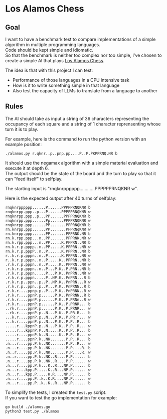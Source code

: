 # Los Alamos Chess

## Goal
I want to have a benchmark test to compare implementations of a simple algorithm in multiple programming languages.  
Code should be kept simple and idiomatic.  
So that the benchmark is neither too complex nor too simple, I've chosen to create a simple AI that plays [Los Alamos Chess](https://www.chessvariants.com/small.dir/losalamos.html).

The idea is that with this project I can test:
- Performance of those languages in a CPU intensive task
- How is it to write something simple in that language
- Also test the capacity of LLMs to translate from a language to another

## Rules
The AI should take as input a string of 36 characters representing the occupancy of each square and a string of 1 character reprensenting whose turn it is to play.  

For example, here is the command to run the python version with an example position:
```
./alamos.py r.qknr..p..pnp.pp....P..P.PKPPRNQ.NR b
```

It should use the negamax algorithm with a simple material evaluation and execute it at depth 6.  
The output should be the state of the board and the turn to play so that it can "feed itself" to selfplay.

The starting input is "rnqknrpppppp............PPPPPPRNQKNR w".

Here is the expected output after 40 turns of selfplay:
```
rnqknrpppppp......P......PPPPPRNQKNR b
rnqknrpp.ppp..p...P......PPPPPRNQKNR w
rnqknrpp.ppp..p...PP......PPPPRNQKNR b
rnqknrpp.ppp......Pp......PPPPRNQKNR w
rnqknrpp.ppp......PP.......PPPRNQKNR b
rn.knrpp.ppp......PP.......PPPRNqKNR w
rn.knrpp.ppp......PP.......PPPRNK.NR b
rn.k.rpp.ppp...n..PP.......PPPRNK.NR w
rn.k.rpp.ppp...n..PP.....K.PPPRN..NR b
rn.k.r.p.pppp..n..PP.....K.PPPRN..NR w
rn.k.r.p.pppP..n..P......K.PPPRN..NR b
r..k.r.p.pppn..n..P......K.PPPRN..NR w
r..k.r.p.pppn..n..P.....K..PPPRN..NR b
.r.k.r.p.pppn..n..P.....K..PPPRN..NR w
.r.k.r.p.pppn..n..P...P.K..P.PRN..NR b
.r.k.r.p.pppn.....P...P.K..PnPRN..NR w
.r.k.r.p.pppn.....P..NP.K..PnPRN...R b
.r.k.r.p..ppn..p..P..NP.K..PnPRN...R w
.r.k.r.p..ppn..p..P...P.K..PnPRNN..R b
.r.k.r....ppnp.p..P...P.K..PnPRNN..R w
.r.k.r....ppnP.p......P.K..PnPRNN..R b
.r.k.r....ppnP.p......P.K..P.PRNn..R w
.r.k.r....ppnP.p......P.K..P.PRNR... b
..rk.r....ppnP.p......P.K..P.PRNR... w
..rk.r....ppnP.p..N...P.K..P.PR.R... b
...k.r....ppnP.p..N...P.K..P.PR.r... w
...k.r....ppnP.p..N...P.K..P.P..R... b
.....r...kppnP.p..N...P.K..P.P..R... w
.....r...kppnP.P..N.....K..P.P..R... b
.....r....ppnP.k..N.....K..P.P..R... w
.....r....ppnP.k..NK.......P.P..R... b
.n...r....pp.P.k..NK.......P.P..R... w
.n...r....pp.P.k..NK.......P.P....R. b
.n..r.....pp.P.k..NK.......P.P....R. w
.n..r.....pp.P.k..NK..R....P.P...... b
.n...r....pp.P.k..NK..R....P.P...... w
.n...r....pp.P.k...K..R...NP.P...... b
.n...r...kpp.P.....K..R...NP.P...... w
.n...r...kpp.P.....K.R....NP.P...... b
.n...r....pp.P..k..K.R....NP.P...... w
.n...r....pp.P..k..K..R...NP.P...... b
```

To simplify the tests, I created the `test.py` script.  
If you want to test the go implementation for example:
```
go build ./alamos.go
python3 test.py ./alamos
```
